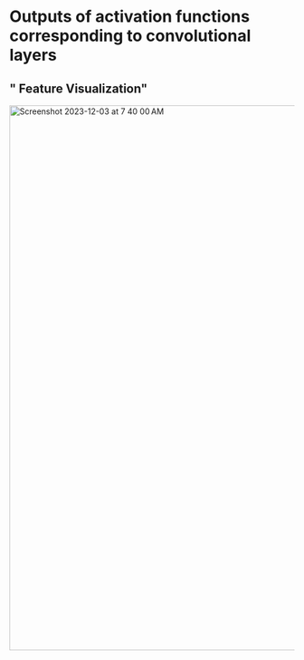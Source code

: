 # Outputs of activation functions corresponding to convolutional layers


## " Feature Visualization"




<img width="963" alt="Screenshot 2023-12-03 at 7 40 00 AM" src="https://github.com/arminn84/Machine-Learning/assets/150948007/421e38fa-b0da-41af-972f-daf08944dcd3">
